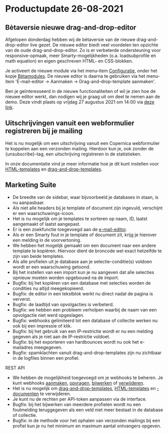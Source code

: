 # Productupdate 26-08-2021

## Bètaversie nieuwe drag-and-drop-editor
Afgelopen donderdag hebben wij de bètaversie van de nieuwe drag-and-drop-editor live gezet. De nieuwe editor biedt veel voordelen ten opzichte van de oude drag-and-drop-editor. Zo is er verbeterde ondersteuning voor responsive-opmaak, meer Smarty-mogelijkheden (o.a. loadsubprofile en math equation) en eigen geschreven HTML- en CSS-blokken. 

Je activeert de nieuwe module via het menu-item [Configuratie](https://ms.copernica.com/#/admin), onder het kopje [Bètamodules](https://ms.copernica.com/#/admin/user/betamodules). De nieuwe editor is daarna te gebruiken via het menu-item 'E-mail-editor → Aanmaken → Drag-and-drop-template aanmaken'.

Ben je geïnteresseerd in de nieuwe functionaliteiten of wil je zien hoe de nieuwe editor werkt, dan nodigen wij je graag uit om deel te nemen aan de demo. Deze vindt plaats op vrijdag 27 augustus 2021 om 14:00 via [deze link](https://meet.google.com/vkz-wfxy-ytv).

## Uitschrijvingen vanuit een webformulier registreren bij je mailing
Het is nu mogelijk om een uitschrijving vanuit een Copernica webformulier te koppelen aan een verzonden mailing. Hierdoor kun je, ook zonder de {unsubscribe}-tag, een uitschrijving registreren in de statistieken. 

In onze documentatie vind je meer informatie hoe je dit kunt instellen voor [HTML-templates](./emailings-publisher-unsubscribe) en [drag-and-drop-templates](./emailings-ms-unsubscribe).

## Marketing Suite
* De breedte van de sidebar, waar bijvoorbeeld je databases in staan, is nu aanpasbaar. 
* Als niet alle headers bij je template of document zijn ingevuld, verschijnt er een waarschuwings-icoon.
* Het is nu mogelijk om je templates te sorteren op naam, ID, laatst aangemaakt of laatst aangepast.
* Er is een zoekfunctie toegevoegd aan de [e-mail-editor](https://ms.copernica.com/nl/#/design).
* Als er een Smarty fout in je template of document zit, krijg je hierover een melding in de voorvertoning.
* We hebben het mogelijk gemaakt om een document naar een andere template te kopiëren. Hiervoor dient de broncode wel exact hetzelfde te zijn van beide templates.
* Als alle profielen uit je database aan je selectie-conditie(s) voldoen wordt er een waarschuwing getoond. 
* Bij het instellen van een import kun je nu aangeven dat alle selecties opnieuw moeten worden opgebouwd na de import.
* Bugfix: bij het kopiëren van een database met selecties worden de condities nu altijd meegekopieerd. 
* Bugfix: de editor in een tekstblok werkt nu direct nadat de pagina is ververst.
* Bugfix: de laadtijd van opvolgacties is verbeterd.
* Bugfix: we hebben een probleem verholpen waarbij de naam van een opvolgactie niet werd opgeslagen.
* Bugfix: webhooks gelimiteerd tot een database of collectie werken nu ook bij een impressie of klik.
* Bugfix: bij het gebruik van een IP-restrictie wordt er nu een melding gegeven als je niet aan de IP-restrictie voldoet.
* Bugfix: bij het exporteren van hardbounces wordt nu ook het e-mailadres meegegeven.
* Bugfix: spamklachten vanuit drag-and-drop-templates zijn nu zichtbaar in de logfiles binnen een profiel.

REST API
* We hebben de mogelijkheid toegevoegd om je webhooks te beheren. Je kunt webhooks [aanmaken](./restv2/rest-post-webhooks), [opvragen](./restv2/rest-get-webhook), [bijwerken](./restv2/rest-put-webhook) of [verwijderen](./restv2/rest-delete-webhook).
* Het is nu mogelijk om [drag-and-drop-templates](./restv2/rest-delete-ms-template), [HTML-templates](./restv2/rest-delete-publisher-template) en [-documenten](./restv2/rest-delete-publisher-document) te verwijderen.
* Je kunt nu de rechten per API-token aanpassen via de interface.
* Bugfix: bij het bijwerken van meerdere profielen wordt nu een foutmelding teruggegeven als een veld niet meer bestaat in de database of collectie.
* Bugfix: in de methode voor het ophalen van verzonden mailings bij een profiel kun je nu het minimum en maximum aantal ontvangers opgeven. 
